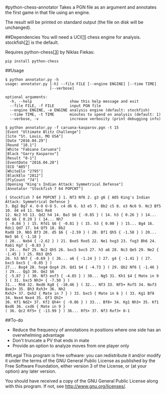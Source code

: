 #python-chess-annotator
Takes a PGN file as an argument and annotates the first game in that file
using an engine.

The result will be printed on standard output (the file on disk will be
unchanged).

##Dependencies
You will need a UCI[[1]] chess engine for analysis. stockfish[[2]] is the
default.

Requires python-chess[[3]] by Niklas Fiekas:
```
pip install python-chess
```

##Usage
```
$ python annotator.py -h
usage: annotator.py [-h] --file FILE [--engine ENGINE] [--time TIME]
                    [--verbose]

optional arguments:
  -h, --help                 show this help message and exit
  --file FILE, -f FILE       input PGN file
  --engine ENGINE, -e ENGINE analysis engine (default: stockfish)
  --time TIME, -t TIME       minutes to spend on analysis (default: 1)
  --verbose, -v              increase verbosity (print debugging info)

$ python annotator.py -f caruana-kasparov.pgn -t 15
[Event "Ultimate Blitz Challenge"]
[Site "St. Louis, MO USA"]
[Date "2016.04.29"]
[Round "18.1"]
[White "Fabiano Caruana"]
[Black "Garry Kasparov"]
[Result "0-1"]
[EventDate "2016.04.28"]
[ECO "A05"]
[WhiteElo "2795"]
[BlackElo "2812"]
[PlyCount "74"]
[Opening "King's Indian Attack: Symmetrical Defense"]
[Annotator "Stockfish 7 64 POPCNT"]

{ Stockfish 7 64 POPCNT } 1. Nf3 Nf6 2. g3 g6 { A05 King's Indian Attack: Symmetrical Defense }
3. Bg2 Bg7 4. O-O O-O 5. c4 d6 6. b3 e5 7. Bb2 c5 8. e3 Nc6 9. Nc3 Bf5 10. d4 e4 11. Ne1 Re8
12. Nc2 h5 13. Qd2 h4 14. Ba3 $6 { -0.85 } ( 14. h3 { 0.26 } ) 14... b6 $6 { 0.29 } ( 14... Nh7
{ -0.84 } ) 15. Rfd1 $6 { -0.81 } ( 15. h3 { 0.00 } ) 15... Bg4 16. Rdc1 Qd7 17. b4 Qf5 18. Bb2
Rad8 19. Nb5 Bf3 20. d5 $6 { -2.59 } ( 20. Bf1 Qh5 { -1.58 } ) 20... Ne5 $6 { -1.18 }
( 20... Nxb4 { -2.62 } ) 21. Bxe5 Rxe5 22. Ne1 hxg3 23. fxg3 Bh6 24. Rab1 Kg7 { -0.83 }
( 24... Re7 25. Nc2 Qh5 26. bxc5 bxc5 27. h3 a6 28. Nc3 Qe5 29. Ne2 { -1.45 } ) 25. Rb3 Qh5
26. h3 Nh7 { -0.69 } ( 26... a6 { -1.24 } ) 27. g4 { -1.41 } ( 27. bxc5 bxc5 { -0.85 } )
27... Bxg4 28. hxg4 Qxg4 29. Qd1 $4 { -4.73 } ( 29. Qb2 Nf6 { -1.46 } ) 29... Qg3 30. Qe2 $6
{ -5.87 } ( 30. Nf3 exf3 { -4.85 } ) 30... Ng5 31. Kh1 $4 { Mate in 9 } ( 31. bxc5 Nh3+ { -7.50 } )
31... Rh8 32. Nxd6 Kg8 { -10.46 } ( 32... Nf3 33. Nf5+ Rxf5 34. Nxf3 Bxe3+ 35. Bh3 Rxh3+ 36. Nh2
Rxh2+ 37. Qxh2 { Mate in 7 } ) 33. bxc5 { Mate in 6 } ( 33. Kg1 Bf8 34. Nxe4 Nxe4 35. Qf3 Qh2+
36. Kf1 Nd2+ 37. Kf2 Qh4+ { -9.86 } ) 33... Bf8+ 34. Kg1 Nh3+ 35. Kf1 Bxd6 36. cxd6 { Mate in 9 }
( 36. Qc2 Rf5+ { -13.99 } ) 36... Rf5+ 37. Nf3 Rxf3+ 0-1
```

##To-do
- Reduce the frequency of annotations in positions where one side has an
  overwhelming advantage
- Don't truncate a PV that ends in mate
- Provide an option to analyze moves from one player only

##Legal
This program is free software: you can redistribute it and/or modify it
under the terms of the GNU General Public License as published by the
Free Software Foundation, either version 3 of the License, or (at your
option) any later version.

You should have received a copy of the GNU General Public License along
with this program.  If not, see <http://www.gnu.org/licenses/>.

[1]: https://chessprogramming.wikispaces.com/UCI
[2]: https://stockfishchess.org/download/
[3]: https://github.com/niklasf/python-chess
<!-- vim: ft=markdown -->
